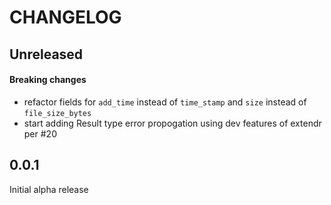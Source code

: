 # CHANGELOG

## Unreleased 

#### Breaking changes

* refactor fields for `add_time` instead of `time_stamp` and `size` instead of `file_size_bytes`
* start adding Result type error propogation using dev features of extendr per #20

## 0.0.1

Initial alpha release
